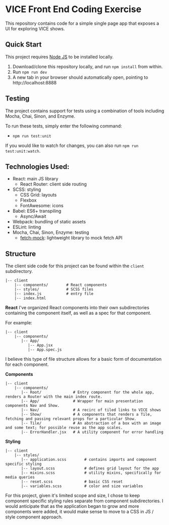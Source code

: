 # VICE Front End Coding Exercise

This repository contains code for a simple single page app that exposes a UI for exploring VICE shows.

## Quick Start
This project requires [Node JS](https://nodejs.org/en/) to be installed locally.

1. Download/clone this repository locally, and run `npm install` from within.
2. Run `npm run dev`
3. A new tab in your browser should automatically open, pointing to http://localhost:8888

## Testing
The project contains support for tests using a combination of tools including Mocha, Chai, Sinon, and Enzyme.

To run these tests, simply enter the following command:
- `npm run test:unit`

If you would like to watch for changes, you can also run `npm run test:unit:watch`.

## Technologies Used:
- React: main JS library
  - React Router: client side routing
- SCSS: styling
  - CSS Grid: layouts
  - Flexbox
  - FontAwesome: icons
- Babel: ES6+ transpiling
  - Async/Await
- Webpack: bundling of static assets
- ESLint: linting
- Mocha, Chai, Sinon, Enzyme: testing
  - [fetch-mock](https://github.com/wheresrhys/fetch-mock): lightweight library to mock fetch API

## Structure
The client side code for this project can be found within the `client` subdirectory.

```shell
|-- client
    |-- components/        # React components
    |-- styles/            # SCSS files
    |-- index.js           # entry file
    |-- index.html
```

**React**
I've organized React components into their own subdirectories containing the component itself, as well as a spec for that component.

For example:
```shell
|-- client
    |-- components/
       |-- App/
          |-- App.jsx
          |-- App.spec.js
```

I believe this type of file structure allows for a basic form of documentation for each component.


**Components**
```shell
|-- client
    |-- components/
       |-- Root/              # Entry component for the whole app, renders a Router with the main index route.
       |-- App/               # Wrapper for main presentation components Nav and Show.
       |-- Nav/               # A recirc of tiled links to VICE shows
       |-- Show/              # A components that renders a Tile, fetching and passing relevant props for a particular Show.
       |-- Tile/              # An abstraction of a box with an image and some text; for possible reuse as the app scales.
       |-- ErrorHandler.jsx   # A utility component for error handling
```

**Styling**
```shell
|-- client
    |-- styles/
       |-- application.scss        # contains imports and component specific styling
       |-- layout.scss             # defines grid layout for the app
       |-- mixins.scss             # utility mixins, specifically for media queries
       |-- reset.scss              # basic CSS reset
       |-- variables.scss          # color and size variables
```
For this project, given it's limited scope and size, I chose to keep component specific styling rules separate from component subdirectories. I would anticipate that as the application began to grow and more components were added, it would make sense to move to a CSS in JS / style component approach.
  
